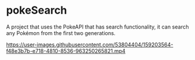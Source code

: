 # pokeSearch
A project that uses the PokeAPI that has search functionality, it can search any Pokémon from the first two generations.



https://user-images.githubusercontent.com/53804404/159203564-f48e3b7b-e718-4810-8536-963250265821.mp4

